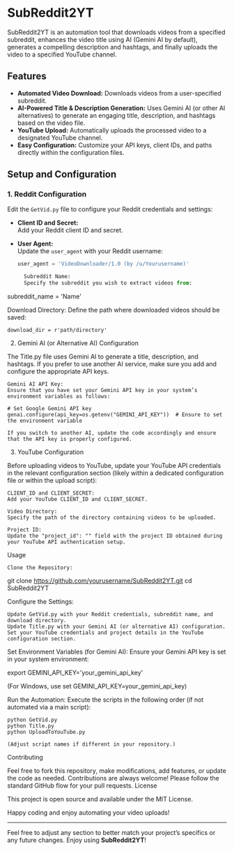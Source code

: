 # SubReddit2YT

SubReddit2YT is an automation tool that downloads videos from a specified subreddit, enhances the video title using AI (Gemini AI by default), generates a compelling description and hashtags, and finally uploads the video to a specified YouTube channel.

## Features

- **Automated Video Download:** Downloads videos from a user-specified subreddit.
- **AI-Powered Title & Description Generation:** Uses Gemini AI (or other AI alternatives) to generate an engaging title, description, and hashtags based on the video file.
- **YouTube Upload:** Automatically uploads the processed video to a designated YouTube channel.
- **Easy Configuration:** Customize your API keys, client IDs, and paths directly within the configuration files.

## Setup and Configuration

### 1. Reddit Configuration

Edit the `GetVid.py` file to configure your Reddit credentials and settings:

- **Client ID and Secret:**  
  Add your Reddit client ID and secret.

- **User Agent:**  
  Update the `user_agent` with your Reddit username:  
  ```python
  user_agent = 'VideoDownloader/1.0 (by /u/Yourusername)'

    Subreddit Name:
    Specify the subreddit you wish to extract videos from:

subreddit_name = 'Name'

Download Directory:
Define the path where downloaded videos should be saved:

    download_dir = r'path/directory'

2. Gemini AI (or Alternative AI) Configuration

The Title.py file uses Gemini AI to generate a title, description, and hashtags. If you prefer to use another AI service, make sure you add and configure the appropriate API keys.

    Gemini AI API Key:
    Ensure that you have set your Gemini API key in your system’s environment variables as follows:

    # Set Google Gemini API key
    genai.configure(api_key=os.getenv("GEMINI_API_KEY"))  # Ensure to set the environment variable

    If you switch to another AI, update the code accordingly and ensure that the API key is properly configured.

3. YouTube Configuration

Before uploading videos to YouTube, update your YouTube API credentials in the relevant configuration section (likely within a dedicated configuration file or within the upload script):

    CLIENT_ID and CLIENT_SECRET:
    Add your YouTube CLIENT_ID and CLIENT_SECRET.

    Video Directory:
    Specify the path of the directory containing videos to be uploaded.

    Project ID:
    Update the "project_id": "" field with the project ID obtained during your YouTube API authentication setup.

Usage

    Clone the Repository:

git clone https://github.com/yourusername/SubReddit2YT.git
cd SubReddit2YT

Configure the Settings:

    Update GetVid.py with your Reddit credentials, subreddit name, and download directory.
    Update Title.py with your Gemini AI (or alternative AI) configuration.
    Set your YouTube credentials and project details in the YouTube configuration section.

Set Environment Variables (for Gemini AI): Ensure your Gemini API key is set in your system environment:

export GEMINI_API_KEY='your_gemini_api_key'

(For Windows, use set GEMINI_API_KEY=your_gemini_api_key)

Run the Automation: Execute the scripts in the following order (if not automated via a main script):

    python GetVid.py
    python Title.py
    python UploadToYouTube.py

    (Adjust script names if different in your repository.)

Contributing

Feel free to fork this repository, make modifications, add features, or update the code as needed. Contributions are always welcome! Please follow the standard GitHub flow for your pull requests.
License

This project is open source and available under the MIT License.

Happy coding and enjoy automating your video uploads!


---

Feel free to adjust any section to better match your project’s specifics or any future changes. Enjoy using **SubReddit2YT**!

